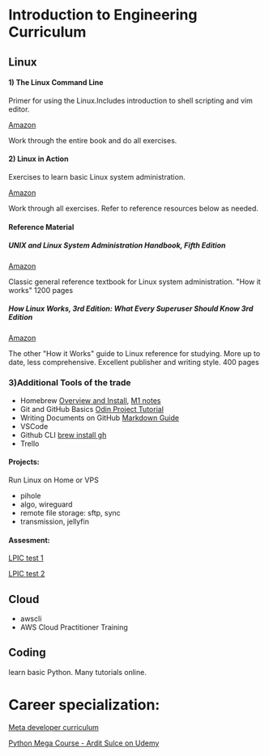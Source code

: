 # Introduction to Engineering Curriculum

## Linux

#### 1) The Linux Command Line
Primer for using the Linux.Includes introduction to shell scripting and vim editor. 

[Amazon](https://www.amazon.com/Linux-Command-Line-2nd-Introduction/dp/1593279523)

Work through the entire book and do all exercises.


#### 2) Linux in Action
Exercises to learn basic Linux system administration. 

[Amazon](https://www.amazon.com/Linux-Action-David-Clinton/dp/1617294934/)

Work through all exercises.  Refer to reference resources below as needed.


#### Reference Material
##### UNIX and Linux System Administration Handbook, Fifth Edition

[Amazon](https://www.amazon.com/UNIX-Linux-System-Administration-Handbook/dp/0134277554/)

Classic general reference textbook for Linux system administration.  "How it works" 1200 pages


##### How Linux Works, 3rd Edition: What Every Superuser Should Know 3rd Edition

[Amazon](https://www.amazon.com/How-Linux-Works-Brian-Ward/dp/1718500408/)

The other "How it Works" guide to Linux reference for studying. More up to date, less comprehensive. Excellent publisher and writing style. 400 pages



### 3)Additional Tools of the trade

- Homebrew [Overview and Install](https://opensource.com/article/20/6/homebrew-mac), [M1 notes](https://earthly.dev/blog/homebrew-on-m1/)
- Git and GitHub Basics 
[Odin Project Tutorial](https://www.theodinproject.com/lessons/foundations-git-basics)
- Writing Documents on GitHub [Markdown Guide](https://github.com/tldr-pages/tldr)
- VSCode
- Github CLI [brew install gh](https://cli.github.com/)
- Trello

#### Projects:  
Run Linux on Home or VPS

- pihole
- algo, wireguard
- remote file storage: sftp, sync
- transmission, jellyfin

#### Assesment:
[LPIC test 1](https://www.lpi.org/our-certifications/exam-201-objectives)

[LPIC test 2](https://www.lpi.org/our-certifications/exam-202-objectives)

## Cloud
- awscli
- AWS Cloud Practitioner Training

## Coding
learn basic Python.  Many tutorials online.


# Career specialization:
[Meta developer curriculum](https://www.coursera.org/professional-certificates/meta-back-end-developer)

[Python Mega Course - Ardit Sulce on Udemy](https://www.udemy.com/course/the-python-mega-course/)
 

